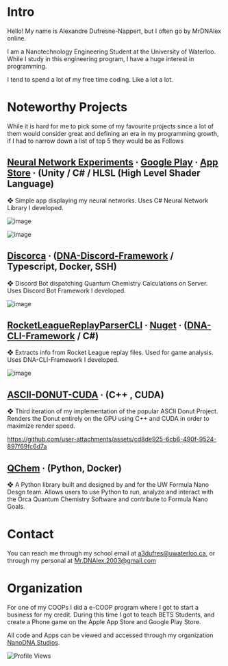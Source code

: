 # Intro
Hello! My name is Alexandre Dufresne-Nappert, but I often go by MrDNAlex online.

I am a Nanotechnology Engineering Student at the University of Waterloo. While I study in this engineering program, I have a huge interest in programming.

I tend to spend a lot of my free time coding. Like a lot a lot.

# Noteworthy Projects
While it is hard for me to pick some of my favourite projects since a lot of them would consider great and defining an era in my programming growth, if I had to narrow down a list of top 5 they would be as Follows

## [Neural Network Experiments](https://github.com/Nano-DNA-Studios/NeuralNetworkExperiments) · [Google Play](https://play.google.com/store/apps/details?id=com.NanoDNA.NeuralNetworkExperiments&pcampaignid=web_share) · [App Store](https://apps.apple.com/ca/app/neural-network-experiments/id6447320657) · (Unity / C# / HLSL (High Level Shader Language)

❖ Simple app displaying my neural networks. Uses C# Neural Network Library I developed.

![image](https://github.com/user-attachments/assets/a0212c54-9529-4e4a-9beb-1a195dca528b)

![image](https://github.com/user-attachments/assets/b7a29557-b83d-4287-8bde-c5525cb6f061)

## [Discorca](https://github.com/Nano-DNA-Studios/Discorca) · ([DNA-Discord-Framework](https://github.com/Nano-DNA-Studios/DNA-Discord-Framework) / Typescript, Docker, SSH)

❖ Discord Bot dispatching Quantum Chemistry Calculations on Server. Uses Discord Bot Framework I developed.

![image](https://github.com/user-attachments/assets/10a0b4ae-7a48-4213-b8c3-acfb2eb21a5d)

## [RocketLeagueReplayParserCLI](https://github.com/Nano-DNA-Studios/RocketLeagueReplayParserCLI) · [Nuget](https://www.nuget.org/profiles/MrDNA) · ([DNA-CLI-Framework](https://github.com/Nano-DNA-Studios/DNA-CLI-Framework) / C#)

❖ Extracts info from Rocket League replay files. Used for game analysis. Uses DNA-CLI-Framework I developed.

![image](https://github.com/user-attachments/assets/85b6fcae-fc14-4ced-b788-eef59bd4cd59)

## [ASCII-DONUT-CUDA](https://github.com/Nano-DNA-Studios/ASCII-Donut-CUDA) · (C++ , CUDA)

❖ Third iteration of my implementation of the popular ASCII Donut Project. Renders the Donut entirely on the GPU using C++ and CUDA in order to maximize render speed.

https://github.com/user-attachments/assets/cd8de925-6cb6-490f-9524-897f69fc6d7a

## [QChem](https://github.com/UWFormulaN/qchem)  · (Python, Docker)

❖ A Python library built and designed by and for the UW Formula Nano Desgn team. Allows users to use Python to run, analyze and interact with the Orca Quantum Chemistry Software and contribute to Formula Nano Goals.

# Contact
You can reach me through my school email at a3dufres@uwaterloo.ca, or through my personal at Mr.DNAlex.2003@gmail.com

# Organization
For one of my COOPs I did a e-COOP program where I got to start a business for my credit. During this time I got to teach BETS Students, and create a Phone game on the Apple App Store and Google Play Store.

All code and Apps can be viewed and accessed through my organization [NanoDNA Studios](https://github.com/Nano-DNA-Studios).

![Profile Views](https://komarev.com/ghpvc/?username=MrDNAlex)

<!---
MrDNAlex/MrDNAlex is a ✨ special ✨ repository because its `README.md` (this file) appears on your GitHub profile.
You can click the Preview link to take a look at your changes.
--->
